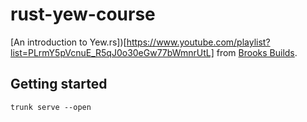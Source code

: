 # rust-yew-course

[An introduction to Yew.rs])[https://www.youtube.com/playlist?list=PLrmY5pVcnuE_R5qJ0o30eGw77bWmnrUtL] from [Brooks Builds](https://www.youtube.com/@BrooksBuilds).

## Getting started

```Running the application
trunk serve --open
```
